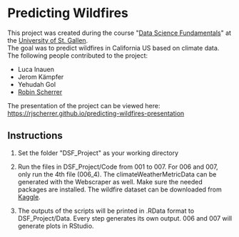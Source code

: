 # Predicting Wildfires
This project was created during the course "[Data Science Fundamentals](https://www.unisg.ch/en/studium/zulassungundanmeldung/zulzusatzausbildungen/dsf)" at the [University of St. Gallen](https://www.unisg.ch/en).<br/>
The goal was to predict wildfires in California US based on climate data.<br/>
The following people contributed to the project:
- Luca Inauen
- Jerom Kämpfer
- Yehudah Gol
- [Robin Scherrer](https://www.linkedin.com/in/robin-scherrer)

The presentation of the project can be viewed here: https://rjscherrer.github.io/predicting-wildfires-presentation

## Instructions

1) Set the folder "DSF_Project" as your working directory

2) Run the files in DSF_Project/Code from 001 to 007. For 006 and 007, only run the 4th file (006_4).
The climateWeatherMetricData can be generated with the Webscraper as well.
Make sure the needed packages are installed. The wildfire dataset can be downloaded from [Kaggle](https://www.kaggle.com/rtatman/188-million-us-wildfires).

3) The outputs of the scripts will be printed in .RData format to DSF_Project/Data. Every step generates its own output. 006 and 007 will generate plots in RStudio.
